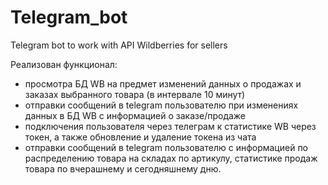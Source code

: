 # Telegram_bot
Telegram bot to work with API Wildberries for sellers

Реализован функционал:

- просмотра БД WB на предмет изменений данных о продажах и заказах выбранного товара (в интервале 10 минут)
- отправки сообщений в telegram пользователю при изменениях данных в БД WB с информацией о заказе/продаже
- подключения пользователя через телеграм к статистике WB через токен, а также обновление и удаление токена из чата
- отправки сообщений в telegram пользователю с информацией по распределению товара на складах по артикулу, статистике продаж товара по вчерашнему и сегодняшнему дню.
